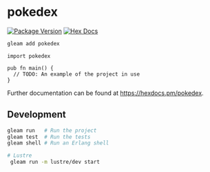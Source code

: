 # pokedex

[![Package Version](https://img.shields.io/hexpm/v/pokedex)](https://hex.pm/packages/pokedex)
[![Hex Docs](https://img.shields.io/badge/hex-docs-ffaff3)](https://hexdocs.pm/pokedex/)

```sh
gleam add pokedex
```

```gleam
import pokedex

pub fn main() {
  // TODO: An example of the project in use
}
```

Further documentation can be found at <https://hexdocs.pm/pokedex>.

## Development

```sh
gleam run   # Run the project
gleam test  # Run the tests
gleam shell # Run an Erlang shell

# Lustre
 gleam run -m lustre/dev start
 
```
